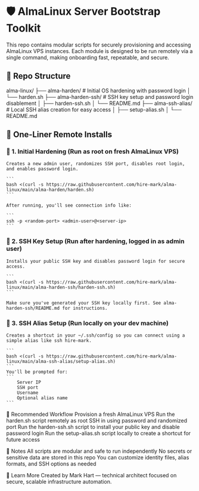 # 🛡️ AlmaLinux Server Bootstrap Toolkit #

This repo contains modular scripts for securely provisioning and accessing AlmaLinux VPS instances. Each module is designed to be run remotely via a single command, making onboarding fast, repeatable, and secure.


## 📁 Repo Structure

alma-linux/
├── alma-harden/ # Initial OS hardening with password login
│ └── harden.sh
├── alma-harden-ssh/ # SSH key setup and password login disablement
│ ├── harden-ssh.sh
│ └── README.md
├── alma-ssh-alias/ # Local SSH alias creation for easy access
│ ├── setup-alias.sh
│ └── README.md


## 🚀 One-Liner Remote Installs ##

### 🔧 1. Initial Hardening (Run as root on fresh AlmaLinux VPS)

    Creates a new admin user, randomizes SSH port, disables root login, and enables password login.

    ```
    bash <(curl -s https://raw.githubusercontent.com/hire-mark/alma-linux/main/alma-harden/harden.sh)
    ```

    After running, you'll see connection info like:

    ```
    ssh -p <random-port> <admin-user>@<server-ip>
    ```
### 🔐 2. SSH Key Setup (Run after hardening, logged in as admin user)
    Installs your public SSH key and disables password login for secure access.

    ```
    bash <(curl -s https://raw.githubusercontent.com/hire-mark/alma-linux/main/alma-harden-ssh/harden-ssh.sh)
    ```

    Make sure you've generated your SSH key locally first. See alma-harden-ssh/README.md for instructions.

### 🧭 3. SSH Alias Setup (Run locally on your dev machine)
    Creates a shortcut in your ~/.ssh/config so you can connect using a simple alias like ssh hire-mark.

    ```
    bash <(curl -s https://raw.githubusercontent.com/hire-mark/alma-linux/main/alma-ssh-alias/setup-alias.sh)
    ```
    You'll be prompted for:
    ```
        Server IP
        SSH port
        Username
        Optional alias name
    ```

🧠 Recommended Workflow
    Provision a fresh AlmaLinux VPS
    Run the harden.sh script remotely as root
    SSH in using password and randomized port
    Run the harden-ssh.sh script to install your public key and disable password login
    Run the setup-alias.sh script locally to create a shortcut for future access

📌 Notes
    All scripts are modular and safe to run independently
    No secrets or sensitive data are stored in this repo
    You can customize identity files, alias formats, and SSH options as needed

🔗 Learn More
Created by Mark Hart — technical architect focused on secure, scalable infrastructure automation.